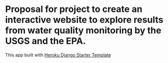 # Proposal for project to create an interactive website to explore results from water quality monitoring by the USGS and the EPA.

This app built with [Heroku Django Starter Template](https://github.com/heroku/heroku-django-template)


